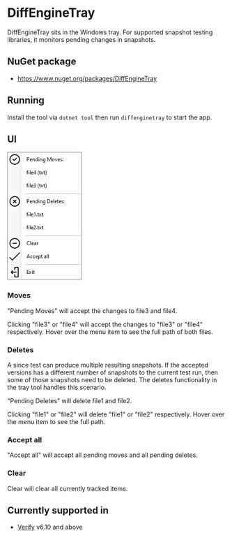 <!--
GENERATED FILE - DO NOT EDIT
This file was generated by [MarkdownSnippets](https://github.com/SimonCropp/MarkdownSnippets).
Source File: /docs/mdsource/tray.source.md
To change this file edit the source file and then run MarkdownSnippets.
-->

# DiffEngineTray

DiffEngineTray sits in the Windows tray. For supported snapshot testing libraries, it monitors pending changes in snapshots.


## NuGet package

 * https://www.nuget.org/packages/DiffEngineTray


## Running

Install the tool via `dotnet tool` then run `diffenginetray` to start the app.


## UI

<img src="..\src\DiffEngineTray.Tests\MenuBuilderTest.Full.verified.png">


### Moves

"Pending Moves" will accept the changes to file3 and file4.

Clicking "file3" or "file4" will accept the changes to  "file3" or "file4" respectively. Hover over the menu item to see the full path of both files.


### Deletes

A since test can produce multiple resulting snapshots. If the accepted versions has a different number of snapshots to the current test run, then some of those snapshots need to be deleted. The deletes functionality in the tray tool handles this scenario.

"Pending Deletes" will delete file1 and file2.

Clicking "file1" or "file2" will delete "file1" or "file2" respectively. Hover over the menu item to see the full path.


### Accept all

"Accept all" will accept all pending moves and all pending deletes.


### Clear

Clear will clear all currently tracked items.


## Currently supported in

 * [Verify](https://github.com/VerifyTests/Verify) v6.10 and above
